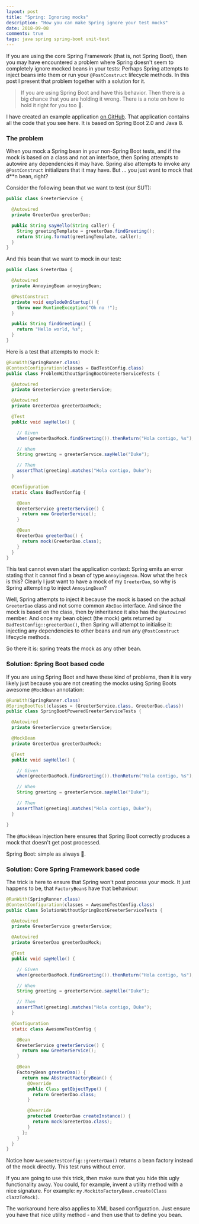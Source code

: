 ```yaml
---
layout: post
title: "Spring: Ignoring mocks"
description: "How you can make Spring ignore your test mocks"
date: 2018-09-08
comments: true
tags: java spring spring-boot unit-test
---
```


If you are using the core Spring Framework (that is, not Spring Boot), then you may have encountered a problem where Spring doesn't seem to completely ignore mocked beans in your tests: Perhaps Spring attempts to inject beans into them or run your `@PostConstruct` lifecycle methods. In this post I present that problem together with a solution for it.

<blockquote class="blockquote">
If you are using Spring Boot and have this behavior. Then there is a big chance that you are holding it wrong. There is a note on how to hold it right for you too 🙂.
</blockquote>

I have created an example application <a href="https://github.com/moelholm/smallexamples/tree/master/spring-please-ignore-my-mocks" target="_blank">on GitHub</a>. That application contains all the code that you see here. It is based on Spring Boot 2.0 and Java 8.

### The problem
When you mock a Spring bean in your non-Spring Boot tests, and if the mock is based on a class and not an interface, then Spring attempts to autowire any dependencies it may have. Spring also attempts to invoke any `@PostConstruct` initializers that it may have. But …​ you just want to mock that d**n bean, right?

Consider the following bean that we want to test (our SUT):

```java
public class GreeterService {

  @Autowired
  private GreeterDao greeterDao;

  public String sayHello(String caller) {
    String greetingTemplate = greeterDao.findGreeting();
    return String.format(greetingTemplate, caller);
  }
}
```

And this bean that we want to mock in our test:

```java
public class GreeterDao {

  @Autowired
  private AnnoyingBean annoyingBean;

  @PostConstruct
  private void explodeOnStartup() {
    throw new RuntimeException("Oh no !");
  }

  public String findGreeting() {
    return "Hello world, %s";
  }
}
```

Here is a test that attempts to mock it:

```java
@RunWith(SpringRunner.class)
@ContextConfiguration(classes = BadTestConfig.class)
public class ProblemWithoutSpringBootGreeterServiceTests {

  @Autowired
  private GreeterService greeterService;

  @Autowired
  private GreeterDao greeterDaoMock;

  @Test
  public void sayHello() {

    // Given
    when(greeterDaoMock.findGreeting()).thenReturn("Hola contigo, %s");

    // When
    String greeting = greeterService.sayHello("Duke");

    // Then
    assertThat(greeting).matches("Hola contigo, Duke");
  }

  @Configuration
  static class BadTestConfig {

    @Bean
    GreeterService greeterService() {
      return new GreeterService();
    }

    @Bean
    GreeterDao greeterDao() {
      return mock(GreeterDao.class);
    }
  }
}
```
This test cannot even start the application context: Spring emits an error stating that it cannot find a bean of type `AnnoyingBean`. Now what the heck is this? Clearly I just want to have a mock of my `GreeterDao`, so why is Spring attempting to inject `AnnoyingBean`? 

Well, Spring attempts to inject it because the mock is based on the actual `GreeterDao` class and not some common `AbcDao` interface. And since the mock is based on the class, then by inheritance it also has the `@Autowired` member. And once my bean object (the mock) gets returned by `BadTestConfig::greeterDao()`, then Spring will attempt to initialise it: injecting any dependencies to other beans and run any `@PostConstruct` lifecycle methods.

So there it is: spring treats the mock as any other bean.

### Solution: Spring Boot based code
If you are using Spring Boot and have these kind of problems, then it is very likely just because you are not creating the mocks using Spring Boots awesome `@MockBean` annotation:

```java
@RunWith(SpringRunner.class)
@SpringBootTest(classes = {GreeterService.class, GreeterDao.class})
public class SpringBootPoweredGreeterServiceTests {

  @Autowired
  private GreeterService greeterService;

  @MockBean
  private GreeterDao greeterDaoMock;

  @Test
  public void sayHello() {

    // Given
    when(greeterDaoMock.findGreeting()).thenReturn("Hola contigo, %s");

    // When
    String greeting = greeterService.sayHello("Duke");

    // Then
    assertThat(greeting).matches("Hola contigo, Duke");
  }

}
```

The `@MockBean` injection here ensures that Spring Boot correctly produces a mock that doesn't get post processed.

Spring Boot: simple as always 🙂.

### Solution: Core Spring Framework based code
The trick is here to ensure that Spring won't post process your mock. It just happens to be, that `FactoryBean`s have that behaviour:

```java
@RunWith(SpringRunner.class)
@ContextConfiguration(classes = AwesomeTestConfig.class)
public class SolutionWithoutSpringBootGreeterServiceTests {

  @Autowired
  private GreeterService greeterService;

  @Autowired
  private GreeterDao greeterDaoMock;

  @Test
  public void sayHello() {

    // Given
    when(greeterDaoMock.findGreeting()).thenReturn("Hola contigo, %s");

    // When
    String greeting = greeterService.sayHello("Duke");

    // Then
    assertThat(greeting).matches("Hola contigo, Duke");
  }

  @Configuration
  static class AwesomeTestConfig {

    @Bean
    GreeterService greeterService() {
      return new GreeterService();
    }

    @Bean
    FactoryBean greeterDao() {
      return new AbstractFactoryBean() {
        @Override
        public Class getObjectType() {
          return GreeterDao.class;
        }

        @Override
        protected GreeterDao createInstance() {
          return mock(GreeterDao.class);
        }
      };
    }
  }
}
```

Notice how `AwesomeTestConfig::greeterDao()` returns a bean factory instead of the mock directly. This test runs without error.

If you are going to use this trick, then make sure that you hide this ugly functionality away. You could, for example, invent a utility method with a nice signature. For example: `my.MockitoFactoryBean.create(Class clazzToMock)`. 

The workaround here also applies to XML based configuration. Just ensure you have that nice utility method - and then use that to define you bean.